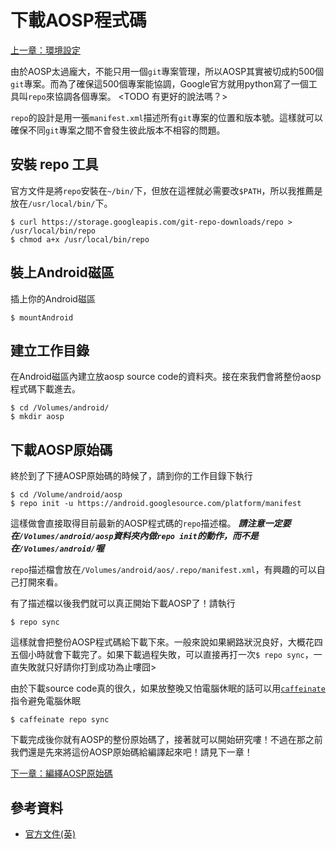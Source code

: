 # 下載AOSP程式碼

[上一章：環境設定](/ch1_setup)

由於AOSP太過龐大，不能只用一個`git`專案管理，所以AOSP其實被切成約500個`git`專案。而為了確保這500個專案能協調，Google官方就用python寫了一個工具叫`repo`來協調各個專案。
<TODO 有更好的說法嗎？>

`repo`的設計是用一張`manifest.xml`描述所有`git`專案的位置和版本號。這樣就可以確保不同`git`專案之間不會發生彼此版本不相容的問題。

## 安裝 repo 工具

官方文件是將`repo`安裝在`~/bin/`下，但放在這裡就必需要改`$PATH`，所以我推薦是放在`/usr/local/bin/`下。

```shell
$ curl https://storage.googleapis.com/git-repo-downloads/repo > /usr/local/bin/repo
$ chmod a+x /usr/local/bin/repo
```

## 裝上Android磁區

插上你的Android磁區

```shell
$ mountAndroid
```

## 建立工作目錄

在Android磁區內建立放aosp source code的資料夾。接在來我們會將整份aosp程式碼下載進去。

```shell
$ cd /Volumes/android/
$ mkdir aosp
```

## 下載AOSP原始碼
終於到了下摙AOSP原始碼的時候了，請到你的工作目錄下執行

```shell
$ cd /Volume/android/aosp
$ repo init -u https://android.googlesource.com/platform/manifest
```

這樣做會直接取得目前最新的AOSP程式碼的`repo`描述檔。
***請注意一定要在`/Volumes/android/aosp`資料夾內做`repo init`的動作，而不是在`/Volumes/android/`喔***

`repo`描述檔會放在`/Volumes/android/aos/.repo/manifest.xml`，有興趣的可以自己打開來看。

有了描述檔以後我們就可以真正開始下載AOSP了！請執行

```shell
$ repo sync
```

這樣就會把整份AOSP程式碼給下載下來。一般來說如果網路狀況良好，大概花四五個小時就會下載完了。如果下載過程失敗，可以直接再打一次`$ repo sync`，一直失敗就只好請你打到成功為止嘍囧>

由於下載source code真的很久，如果放整晚又怕電腦休眠的話可以用[`caffeinate`](/appendix/cli-tools/caffeinate.md)指令避免電腦休眠

```shell
$ caffeinate repo sync
```

下載完成後你就有AOSP的整份原始碼了，接著就可以開始研究嘍！不過在那之前我們還是先來將這份AOSP原始碼給編譯起來吧！請見下一章！

[下一章：編繹AOSP原始碼](/ch3_build)

## 參考資料
* [官方文件(英)](https://source.android.com/source/downloading.html)
